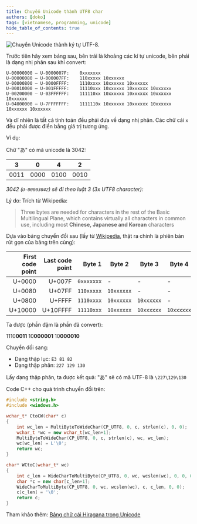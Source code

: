 ```yaml
---
title: Chuyển Unicode thành UTF8 char
authors: [doko]
tags: [vietnamese, programming, unicode]
hide_table_of_contents: true
---
```


![Chuyển Unicode thành ký tự UTF-8.](/img/unicode-logo.png)

Trước tiên hãy xem bảng sau, bên trái là khoảng các kí tự unicode, bên phải là dạng nhị phân sau khi convert:

```
U-00000000 – U-0000007F: 	0xxxxxxx
U-00000080 – U-000007FF: 	110xxxxx 10xxxxxx
U-00000800 – U-0000FFFF: 	1110xxxx 10xxxxxx 10xxxxxx
U-00010000 – U-001FFFFF: 	11110xxx 10xxxxxx 10xxxxxx 10xxxxxx
U-00200000 – U-03FFFFFF: 	111110xx 10xxxxxx 10xxxxxx 10xxxxxx 10xxxxxx
U-04000000 – U-7FFFFFFF: 	1111110x 10xxxxxx 10xxxxxx 10xxxxxx 10xxxxxx 10xxxxxx
```

Và dĩ nhiên là tất cả tính toán đều phải đưa về dạng nhị phân.
Các chữ cái `x` đều phải được điền bằng giá trị tương ứng.

<!--truncate-->

Ví dụ:

Chữ "あ" có mã unicode là 3042:

| 3    | 0    | 4    | 2    |
| ---- | ---- | ---- | ---- |
| 0011 | 0000 | 0100 | 0010 |

_3042 (`U-00003042`) sẽ đi theo luật 3 (3x UTF8 character):_

Lý do: Trích từ Wikipedia:

> Three bytes are needed for characters in the rest of the Basic Multilingual Plane, which contains virtually all characters in common use, including most **Chinese, Japanese and Korean** characters

Dựa vào bảng chuyển đổi sau (lấy từ [Wikipedia](https://en.wikipedia.org/wiki/UTF-8), thật ra chính là phiên bản rút gọn của bảng trên cùng):

| First code point | Last code point |     Byte 1 | Byte 2     | Byte 3     | Byte 4     |
| ---------------: | --------------: | ---------: | ---------- | ---------- | ---------- |
|           U+0000 |          U+007F | `0xxxxxxx` | -          | -          | -          |
|           U+0080 |          U+07FF | `110xxxxx` | `10xxxxxx` | -          | -          |
|           U+0800 |          U+FFFF | `1110xxxx` | `10xxxxxx` | `10xxxxxx` | -          |
|          U+10000 |        U+10FFFF | `11110xxx` | `10xxxxxx` | `10xxxxxx` | `10xxxxxx` |

Ta được (phần đậm là phần đã convert):

1110**0011** 10**000001** 10**000010**

Chuyển đổi sang:

- Dạng thập lục: `E3 81 82`
- Dạng thập phân: `227 129 130`

Lấy dạng thập phân, ta được kết quả: "あ" sẽ có mã UTF-8 là `\227\129\130`

Code C++ cho quá trình chuyển đổi trên:

```cpp
#include <string.h>
#include <windows.h>

wchar_t* CtoCW(char* c)
{
    int wc_len = MultiByteToWideChar(CP_UTF8, 0, c, strlen(c), 0, 0);
    wchar_t *wc = new wchar_t[wc_len+1];
    MultiByteToWideChar(CP_UTF8, 0, c, strlen(c), wc, wc_len);
    wc[wc_len] = L'\0';
    return wc;
}

char* WCtoC(wchar_t* wc)
{
    int c_len = WideCharToMultiByte(CP_UTF8, 0, wc, wcslen(wc), 0, 0, 0, 0);
    char *c = new char[c_len+1];
    WideCharToMultiByte(CP_UTF8, 0, wc, wcslen(wc), c, c_len, 0, 0);
    c[c_len] = '\0';
    return c;
}
```

Tham khảo thêm: [Bảng chữ cái Hiragana trong Unicode](http://i18nguy.com/unicode/hiragana.html)
